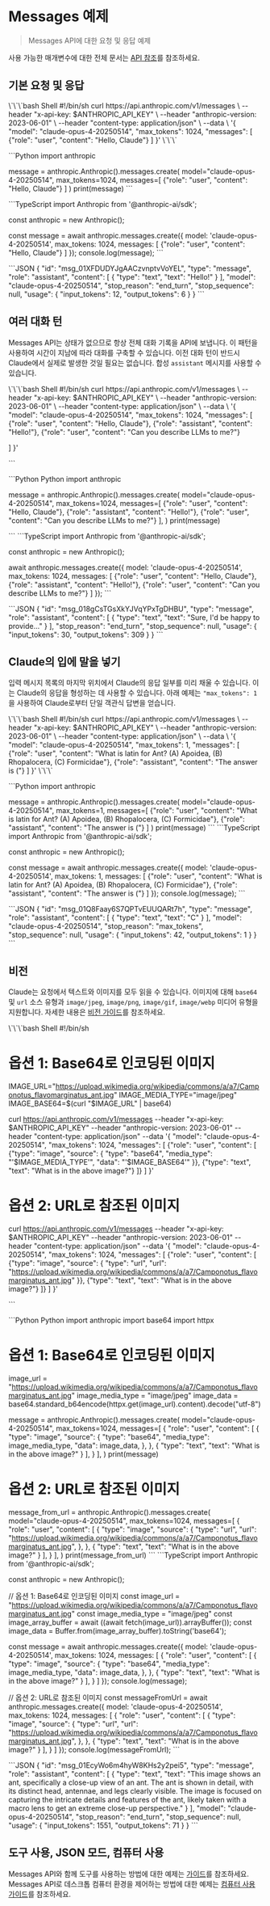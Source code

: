 # Messages 예제

> Messages API에 대한 요청 및 응답 예제

사용 가능한 매개변수에 대한 전체 문서는 [API 참조](/ko/api/messages)를 참조하세요.

## 기본 요청 및 응답

<CodeGroup>
  \`\`\`bash Shell
  #!/bin/sh
  curl https://api.anthropic.com/v1/messages \
       --header "x-api-key: $ANTHROPIC_API_KEY" \
       --header "anthropic-version: 2023-06-01" \
       --header "content-type: application/json" \
       --data \
  '{
      "model": "claude-opus-4-20250514",
      "max_tokens": 1024,
      "messages": [
          {"role": "user", "content": "Hello, Claude"}
      ]
  }'
  \`\`\`

\`\`\`Python
import anthropic

message = anthropic.Anthropic().messages.create(
    model="claude-opus-4-20250514",
    max_tokens=1024,
    messages=[
        {"role": "user", "content": "Hello, Claude"}
    ]
)
print(message)
\`\`\`

\`\`\`TypeScript
import Anthropic from '@anthropic-ai/sdk';

const anthropic = new Anthropic();

const message = await anthropic.messages.create({
  model: 'claude-opus-4-20250514',
  max_tokens: 1024,
  messages: [
    {"role": "user", "content": "Hello, Claude"}
  ]
});
console.log(message);
\`\`\`

</CodeGroup>

\`\`\`JSON
{
  "id": "msg_01XFDUDYJgAACzvnptvVoYEL",
  "type": "message",
  "role": "assistant",
  "content": [
    {
      "type": "text",
      "text": "Hello!"
    }
  ],
  "model": "claude-opus-4-20250514",
  "stop_reason": "end_turn",
  "stop_sequence": null,
  "usage": {
    "input_tokens": 12,
    "output_tokens": 6
  }
}
\`\`\`

## 여러 대화 턴

Messages API는 상태가 없으므로 항상 전체 대화 기록을 API에 보냅니다. 이 패턴을 사용하여 시간이 지남에 따라 대화를 구축할 수 있습니다. 이전 대화 턴이 반드시 Claude에서 실제로 발생한 것일 필요는 없습니다. 합성 `assistant` 메시지를 사용할 수 있습니다.

<CodeGroup>
  \`\`\`bash Shell
  #!/bin/sh
  curl https://api.anthropic.com/v1/messages \
       --header "x-api-key: $ANTHROPIC_API_KEY" \
       --header "anthropic-version: 2023-06-01" \
       --header "content-type: application/json" \
       --data \
  '{
      "model": "claude-opus-4-20250514",
      "max_tokens": 1024,
      "messages": [
          {"role": "user", "content": "Hello, Claude"},
          {"role": "assistant", "content": "Hello!"},
          {"role": "user", "content": "Can you describe LLMs to me?"}

  ]
}'

\`\`\`

\`\`\`Python Python
import anthropic

message = anthropic.Anthropic().messages.create(
    model="claude-opus-4-20250514",
    max_tokens=1024,
    messages=[
        {"role": "user", "content": "Hello, Claude"},
        {"role": "assistant", "content": "Hello!"},
        {"role": "user", "content": "Can you describe LLMs to me?"}
    ],
)
print(message)

\`\`\`
\`\`\`TypeScript
import Anthropic from '@anthropic-ai/sdk';

const anthropic = new Anthropic();

await anthropic.messages.create({
  model: 'claude-opus-4-20250514',
  max_tokens: 1024,
  messages: [
    {"role": "user", "content": "Hello, Claude"},
    {"role": "assistant", "content": "Hello!"},
    {"role": "user", "content": "Can you describe LLMs to me?"}
  ]
});
\`\`\`
</CodeGroup>

\`\`\`JSON
{
    "id": "msg_018gCsTGsXkYJVqYPxTgDHBU",
    "type": "message",
    "role": "assistant",
    "content": [
        {
            "type": "text",
            "text": "Sure, I'd be happy to provide..."
        }
    ],
    "stop_reason": "end_turn",
    "stop_sequence": null,
    "usage": {
      "input_tokens": 30,
      "output_tokens": 309
    }
}
\`\`\`
## Claude의 입에 말을 넣기

입력 메시지 목록의 마지막 위치에서 Claude의 응답 일부를 미리 채울 수 있습니다. 이는 Claude의 응답을 형성하는 데 사용할 수 있습니다. 아래 예제는 `"max_tokens": 1`을 사용하여 Claude로부터 단일 객관식 답변을 얻습니다.

<CodeGroup>
  \`\`\`bash Shell
  #!/bin/sh
  curl https://api.anthropic.com/v1/messages \
       --header "x-api-key: $ANTHROPIC_API_KEY" \
       --header "anthropic-version: 2023-06-01" \
       --header "content-type: application/json" \
       --data \
  '{
      "model": "claude-opus-4-20250514",
      "max_tokens": 1,
      "messages": [
          {"role": "user", "content": "What is latin for Ant? (A) Apoidea, (B) Rhopalocera, (C) Formicidae"},
          {"role": "assistant", "content": "The answer is ("}
      ]
  }'
  \`\`\`

\`\`\`Python
import anthropic

message = anthropic.Anthropic().messages.create(
    model="claude-opus-4-20250514",
    max_tokens=1,
    messages=[
        {"role": "user", "content": "What is latin for Ant? (A) Apoidea, (B) Rhopalocera, (C) Formicidae"},
        {"role": "assistant", "content": "The answer is ("}
    ]
)
print(message)
\`\`\`
\`\`\`TypeScript
import Anthropic from '@anthropic-ai/sdk';

const anthropic = new Anthropic();

const message = await anthropic.messages.create({
  model: 'claude-opus-4-20250514',
  max_tokens: 1,
  messages: [
    {"role": "user", "content": "What is latin for Ant? (A) Apoidea, (B) Rhopalocera, (C) Formicidae"},
    {"role": "assistant", "content": "The answer is ("}
  ]
});
console.log(message);
\`\`\`
</CodeGroup>

\`\`\`JSON
{
  "id": "msg_01Q8Faay6S7QPTvEUUQARt7h",
  "type": "message",
  "role": "assistant",
  "content": [
    {
      "type": "text",
      "text": "C"
    }
  ],
  "model": "claude-opus-4-20250514",
  "stop_reason": "max_tokens",
  "stop_sequence": null,
  "usage": {
    "input_tokens": 42,
    "output_tokens": 1
  }
}
\`\`\`
## 비전

Claude는 요청에서 텍스트와 이미지를 모두 읽을 수 있습니다. 이미지에 대해 `base64` 및 `url` 소스 유형과 `image/jpeg`, `image/png`, `image/gif`, `image/webp` 미디어 유형을 지원합니다. 자세한 내용은 [비전 가이드](/ko/docs/build-with-claude/vision)를 참조하세요.

<CodeGroup>
  \`\`\`bash Shell
  #!/bin/sh

# 옵션 1: Base64로 인코딩된 이미지

IMAGE_URL="https://upload.wikimedia.org/wikipedia/commons/a/a7/Camponotus_flavomarginatus_ant.jpg"
IMAGE_MEDIA_TYPE="image/jpeg"
IMAGE_BASE64=$(curl "$IMAGE_URL" | base64)

curl https://api.anthropic.com/v1/messages 
--header "x-api-key: $ANTHROPIC_API_KEY" 
--header "anthropic-version: 2023-06-01" 
--header "content-type: application/json" 
--data 
'{
"model": "claude-opus-4-20250514",
"max_tokens": 1024,
"messages": [
{"role": "user", "content": [
{"type": "image", "source": {
"type": "base64",
"media_type": "'$IMAGE_MEDIA_TYPE'",
"data": "'$IMAGE_BASE64'"
}},
{"type": "text", "text": "What is in the above image?"}
]}
]
}'

# 옵션 2: URL로 참조된 이미지

curl https://api.anthropic.com/v1/messages 
--header "x-api-key: $ANTHROPIC_API_KEY" 
--header "anthropic-version: 2023-06-01" 
--header "content-type: application/json" 
--data 
'{
"model": "claude-opus-4-20250514",
"max_tokens": 1024,
"messages": [
{"role": "user", "content": [
{"type": "image", "source": {
"type": "url",
"url": "https://upload.wikimedia.org/wikipedia/commons/a/a7/Camponotus_flavomarginatus_ant.jpg"
}},
{"type": "text", "text": "What is in the above image?"}
]}
]
}'

\`\`\`

\`\`\`Python Python
import anthropic
import base64
import httpx

# 옵션 1: Base64로 인코딩된 이미지
image_url = "https://upload.wikimedia.org/wikipedia/commons/a/a7/Camponotus_flavomarginatus_ant.jpg"
image_media_type = "image/jpeg"
image_data = base64.standard_b64encode(httpx.get(image_url).content).decode("utf-8")

message = anthropic.Anthropic().messages.create(
    model="claude-opus-4-20250514",
    max_tokens=1024,
    messages=[
        {
            "role": "user",
            "content": [
                {
                    "type": "image",
                    "source": {
                        "type": "base64",
                        "media_type": image_media_type,
                        "data": image_data,
                    },
                },
                {
                    "type": "text",
                    "text": "What is in the above image?"
                }
            ],
        }
    ],
)
print(message)

# 옵션 2: URL로 참조된 이미지
message_from_url = anthropic.Anthropic().messages.create(
    model="claude-opus-4-20250514",
    max_tokens=1024,
    messages=[
        {
            "role": "user",
            "content": [
                {
                    "type": "image",
                    "source": {
                        "type": "url",
                        "url": "https://upload.wikimedia.org/wikipedia/commons/a/a7/Camponotus_flavomarginatus_ant.jpg",
                    },
                },
                {
                    "type": "text",
                    "text": "What is in the above image?"
                }
            ],
        }
    ],
)
print(message_from_url)
\`\`\`
\`\`\`TypeScript
import Anthropic from '@anthropic-ai/sdk';

const anthropic = new Anthropic();

// 옵션 1: Base64로 인코딩된 이미지
const image_url = "https://upload.wikimedia.org/wikipedia/commons/a/a7/Camponotus_flavomarginatus_ant.jpg"
const image_media_type = "image/jpeg"
const image_array_buffer = await ((await fetch(image_url)).arrayBuffer());
const image_data = Buffer.from(image_array_buffer).toString('base64');

const message = await anthropic.messages.create({
  model: 'claude-opus-4-20250514',
  max_tokens: 1024,
  messages: [
        {
            "role": "user",
            "content": [
                {
                    "type": "image",
                    "source": {
                        "type": "base64",
                        "media_type": image_media_type,
                        "data": image_data,
                    },
                },
                {
                    "type": "text",
                    "text": "What is in the above image?"
                }
            ],
        }
      ]
});
console.log(message);

// 옵션 2: URL로 참조된 이미지
const messageFromUrl = await anthropic.messages.create({
  model: 'claude-opus-4-20250514',
  max_tokens: 1024,
  messages: [
        {
            "role": "user",
            "content": [
                {
                    "type": "image",
                    "source": {
                        "type": "url",
                        "url": "https://upload.wikimedia.org/wikipedia/commons/a/a7/Camponotus_flavomarginatus_ant.jpg",
                    },
                },
                {
                    "type": "text",
                    "text": "What is in the above image?"
                }
            ],
        }
      ]
});
console.log(messageFromUrl);
\`\`\`
</CodeGroup>

\`\`\`JSON
{
  "id": "msg_01EcyWo6m4hyW8KHs2y2pei5",
  "type": "message",
  "role": "assistant",
  "content": [
    {
      "type": "text",
      "text": "This image shows an ant, specifically a close-up view of an ant. The ant is shown in detail, with its distinct head, antennae, and legs clearly visible. The image is focused on capturing the intricate details and features of the ant, likely taken with a macro lens to get an extreme close-up perspective."
    }
  ],
  "model": "claude-opus-4-20250514",
  "stop_reason": "end_turn",
  "stop_sequence": null,
  "usage": {
    "input_tokens": 1551,
    "output_tokens": 71
  }
}
\`\`\`
## 도구 사용, JSON 모드, 컴퓨터 사용

Messages API와 함께 도구를 사용하는 방법에 대한 예제는 [가이드](/ko/docs/agents-and-tools/tool-use/overview)를 참조하세요.
Messages API로 데스크톱 컴퓨터 환경을 제어하는 방법에 대한 예제는 [컴퓨터 사용 가이드](/ko/docs/agents-and-tools/tool-use/computer-use-tool)를 참조하세요.
